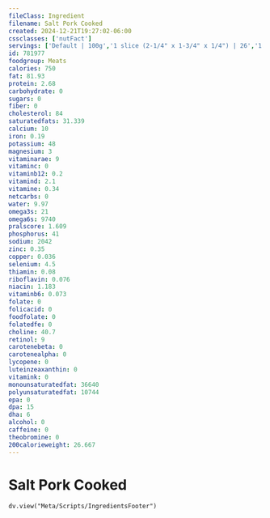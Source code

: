 ```yaml
---
fileClass: Ingredient
filename: Salt Pork Cooked
created: 2024-12-21T19:27:02-06:00
cssclasses: ['nutFact']
servings: ['Default | 100g','1 slice (2-1/4" x 1-3/4" x 1/4") | 26','1 slice (4" x 1-3/4" x 1/2") | 47','1 oz, raw (yield after cooking) | 20','1 cup, cooked | 128','1 cubic inch, cooked | 15']
id: 781977
foodgroup: Meats
calories: 750
fat: 81.93
protein: 2.68
carbohydrate: 0
sugars: 0
fiber: 0
cholesterol: 84
saturatedfats: 31.339
calcium: 10
iron: 0.19
potassium: 48
magnesium: 3
vitaminarae: 9
vitaminc: 0
vitaminb12: 0.2
vitamind: 2.1
vitamine: 0.34
netcarbs: 0
water: 9.97
omega3s: 21
omega6s: 9740
pralscore: 1.609
phosphorus: 41
sodium: 2042
zinc: 0.35
copper: 0.036
selenium: 4.5
thiamin: 0.08
riboflavin: 0.076
niacin: 1.183
vitaminb6: 0.073
folate: 0
folicacid: 0
foodfolate: 0
folatedfe: 0
choline: 40.7
retinol: 9
carotenebeta: 0
carotenealpha: 0
lycopene: 0
luteinzeaxanthin: 0
vitamink: 0
monounsaturatedfat: 36640
polyunsaturatedfat: 10744
epa: 0
dpa: 15
dha: 6
alcohol: 0
caffeine: 0
theobromine: 0
200calorieweight: 26.667
---
```


# Salt Pork Cooked

```dataviewjs
dv.view("Meta/Scripts/IngredientsFooter")
```